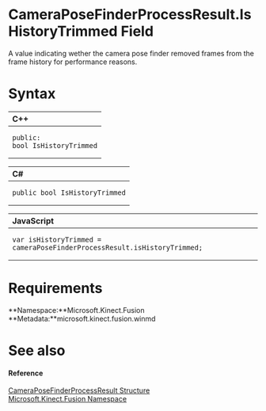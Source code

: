 CameraPoseFinderProcessResult.IsHistoryTrimmed Field  
====================================================  

A value indicating wether the camera pose finder removed frames from the frame history for performance reasons. <span id="syntaxSection"></span>

Syntax  
======  

<table>
<colgroup>
<col width="100%" />
</colgroup>
<thead>
<tr class="header">
<th align="left">C++</th>
</tr>
</thead>
<tbody>
<tr class="odd">
<td align="left"><pre><code>public:  
bool IsHistoryTrimmed</code></pre></td>
</tr>
</tbody>
</table>

<table>
<colgroup>
<col width="100%" />
</colgroup>
<thead>
<tr class="header">
<th align="left">C#</th>
</tr>
</thead>
<tbody>
<tr class="odd">
<td align="left"><pre><code>public bool IsHistoryTrimmed</code></pre></td>
</tr>
</tbody>
</table>

<table>
<colgroup>
<col width="100%" />
</colgroup>
<thead>
<tr class="header">
<th align="left">JavaScript</th>
</tr>
</thead>
<tbody>
<tr class="odd">
<td align="left"><pre><code>var isHistoryTrimmed = cameraPoseFinderProcessResult.isHistoryTrimmed;</code></pre></td>
</tr>
</tbody>
</table>

<span id="requirements"></span>

Requirements  
============  

**Namespace:**Microsoft.Kinect.Fusion  
**Metadata:**microsoft.kinect.fusion.winmd  

<span id="ID4EX"></span>

See also  
========  

<span id="ID4EZ"></span>
#### Reference  

[CameraPoseFinderProcessResult Structure](../../CameraPoseFinderProcessRes.md)  
 [Microsoft.Kinect.Fusion Namespace](../../../Kinect.Fusion.md)  



<!--Please do not edit the data in the comment block below.-->
<!--
TOCTitle : IsHistoryTrimmed Field
RLTitle : CameraPoseFinderProcessResult.IsHistoryTrimmed Field
KeywordK : IsHistoryTrimmed field
KeywordK : CameraPoseFinderProcessResult.IsHistoryTrimmed field
KeywordF : Microsoft.Kinect.Fusion.CameraPoseFinderProcessResult.IsHistoryTrimmed
KeywordF : CameraPoseFinderProcessResult.IsHistoryTrimmed
KeywordF : IsHistoryTrimmed
KeywordF : Microsoft.Kinect.Fusion.CameraPoseFinderProcessResult.IsHistoryTrimmed
KeywordA : F:Microsoft.Kinect.Fusion.CameraPoseFinderProcessResult.IsHistoryTrimmed
AssetID : F:Microsoft.Kinect.Fusion.CameraPoseFinderProcessResult.IsHistoryTrimmed
Locale : en-us
CommunityContent : 1
APIType : Managed
APILocation : microsoft.kinect.fusion.winmd
APIName : Microsoft.Kinect.Fusion.CameraPoseFinderProcessResult.IsHistoryTrimmed
TargetOS : Windows
TopicType : kbSyntax
DevLang : VB
DevLang : CSharp
DevLang : JavaScript
DevLang : C++
DocSet : K4Wv2
ProjType : K4Wv2Proj
Technology : Kinect for Windows
Product : Kinect for Windows SDK v2
productversion : 20
-->
